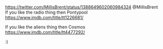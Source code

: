 https://twitter.com/MillisBrent/status/1388649602060984324 @MillisBrent If you like the radio thing then Pontypool https://www.imdb.com/title/tt1226681/

If you like the aliens thing then Cosmos https://www.imdb.com/title/tt4477292/

:)